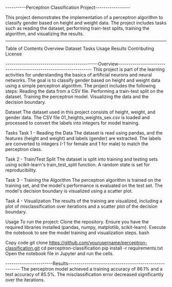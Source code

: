 ----------Perceptron Classification Project-----------------

This project demonstrates the implementation of a perceptron algorithm to classify gender based on height and weight data. The project includes tasks such as reading the dataset, performing train-test splits, training the algorithm, and visualizing the results.



------------------------------------------------------------
Table of Contents
Overview
Dataset
Tasks
Usage
Results
Contributing
License

---------------------------------------------Overview-----------------------------------------------------------------
This project is part of the learning activities for understanding the basics of artificial neurons and neural networks. 
The goal is to classify gender based on height and weight data using a simple perceptron algorithm.
The project includes the following steps:
Reading the data from a CSV file.
Performing a train-test split on the dataset.
Training the perceptron model.
Visualizing the data and the decision boundary.

Dataset
The dataset used in this project consists of height, weight, and gender data. The CSV file 01_heights_weights_sex.csv is loaded and processed to convert the labels into integers for model training.

Tasks
Task 1 - Reading the Data
The dataset is read using pandas, and the features (height and weight) and labels (gender) are extracted. The labels are converted to integers (-1 for female and 1 for male) to match the perceptron class.

Task 2 - Train/Test Split
The dataset is split into training and testing sets using scikit-learn's train_test_split function. A random state is set for reproducibility.

Task 3 - Training the Algorithm
The perceptron algorithm is trained on the training set, and the model's performance is evaluated on the test set. The model's decision boundary is visualized using a scatter plot.

Task 4 - Visualization
The results of the training are visualized, including a plot of misclassification over iterations and a scatter plot of the decision boundary.

Usage
To run the project:
Clone the repository.
Ensure you have the required libraries installed (pandas, numpy, matplotlib, scikit-learn).
Execute the notebook to see the model training and visualization steps.
bash

Copy code
git clone https://github.com/yourusername/perceptron-classification.git
cd perceptron-classification
pip install -r requirements.txt
Open the notebook file in Jupyter and run the cells.


-----------------------Results------------------------------------------------------
The perceptron model achieved a training accuracy of 86.1% and a test accuracy of 85.5%.
The misclassification error decreased significantly over the iterations.
